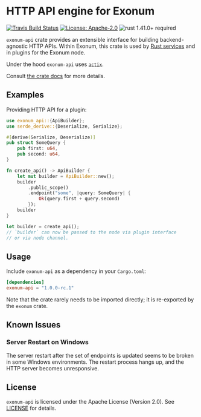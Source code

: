 # HTTP API engine for Exonum

[![Travis Build Status](https://img.shields.io/travis/exonum/exonum/master.svg?label=Linux%20Build)](https://travis-ci.com/exonum/exonum)
[![License: Apache-2.0](https://img.shields.io/github/license/exonum/exonum.svg)](https://github.com/exonum/exonum/blob/master/LICENSE)
![rust 1.41.0+ required](https://img.shields.io/badge/rust-1.41.0+-blue.svg?label=Required%20Rust)

`exonum-api` crate provides an extensible interface for building backend-agnostic
HTTP APIs.
Within Exonum, this crate is used by [Rust services][rust-runtime] and in
plugins for the Exonum node.

Under the hood `exonum-api` uses [`actix`].

Consult [the crate docs](https://docs.rs/exonum-api) for more details.

## Examples

Providing HTTP API for a plugin:

```rust
use exonum_api::{ApiBuilder};
use serde_derive::{Deserialize, Serialize};

#[derive(Serialize, Deserialize)]
pub struct SomeQuery {
    pub first: u64,
    pub second: u64,
}

fn create_api() -> ApiBuilder {
    let mut builder = ApiBuilder::new();
    builder
        .public_scope()
        .endpoint("some", |query: SomeQuery| {
            Ok(query.first + query.second)
        });
    builder
}

let builder = create_api();
// `builder` can now be passed to the node via plugin interface
// or via node channel.
```

## Usage

Include `exonum-api` as a dependency in your `Cargo.toml`:

```toml
[dependencies]
exonum-api = "1.0.0-rc.1"
```

Note that the crate rarely needs to be imported directly; it is re-exported
by the `exonum` crate.

## Known Issues

### Server Restart on Windows

The server restart after the set of endpoints is updated seems to be broken
in some Windows environments. The restart process hangs up,
and the HTTP server becomes unresponsive.

## License

`exonum-api` is licensed under the Apache License (Version 2.0).
See [LICENSE](LICENSE) for details.

[`actix`]: https://crates.io/crates/actix
[rust-runtime]: ../../runtimes/rust
